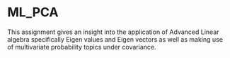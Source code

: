 # ML_PCA
This assignment gives an insight into the application of Advanced Linear algebra specifically Eigen values and Eigen vectors as well as making use of multivariate probability topics under covariance.  
